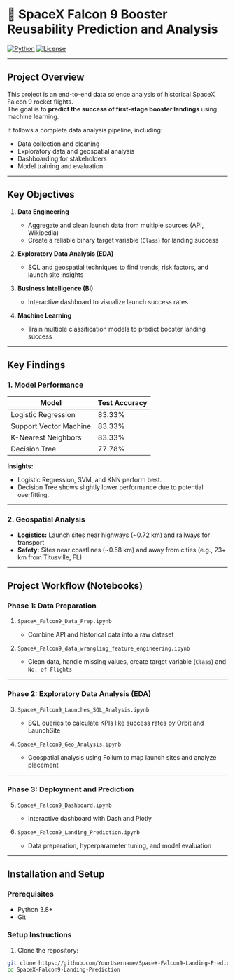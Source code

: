 # 🚀 SpaceX Falcon 9 Booster Reusability Prediction and Analysis

[![Python](https://img.shields.io/badge/python-3.8+-blue)](https://www.python.org/)
[![License](https://img.shields.io/badge/license-MIT-green)](LICENSE)

---

## **Project Overview**

This project is an end-to-end data science analysis of historical SpaceX Falcon 9 rocket flights.  
The goal is to **predict the success of first-stage booster landings** using machine learning.  

It follows a complete data analysis pipeline, including:

- Data collection and cleaning  
- Exploratory data and geospatial analysis  
- Dashboarding for stakeholders  
- Model training and evaluation  

---

## **Key Objectives**

1. **Data Engineering**  
   - Aggregate and clean launch data from multiple sources (API, Wikipedia)  
   - Create a reliable binary target variable (`Class`) for landing success  

2. **Exploratory Data Analysis (EDA)**  
   - SQL and geospatial techniques to find trends, risk factors, and launch site insights  

3. **Business Intelligence (BI)**  
   - Interactive dashboard to visualize launch success rates  

4. **Machine Learning**  
   - Train multiple classification models to predict booster landing success  

---

## **Key Findings**

### **1. Model Performance**
| Model                    | Test Accuracy |
|---------------------------|---------------|
| Logistic Regression       | 83.33%        |
| Support Vector Machine    | 83.33%        |
| K-Nearest Neighbors       | 83.33%        |
| Decision Tree             | 77.78%        |

**Insights:**  
- Logistic Regression, SVM, and KNN perform best.  
- Decision Tree shows slightly lower performance due to potential overfitting.  

---

### **2. Geospatial Analysis**
- **Logistics:** Launch sites near highways (~0.72 km) and railways for transport  
- **Safety:** Sites near coastlines (~0.58 km) and away from cities (e.g., 23+ km from Titusville, FL)  

---

## **Project Workflow (Notebooks)**

### **Phase 1: Data Preparation**
1. `SpaceX_Falcon9_Data_Prep.ipynb`  
   - Combine API and historical data into a raw dataset  

2. `SpaceX_Falcon9_data_wrangling_feature_engineering.ipynb`  
   - Clean data, handle missing values, create target variable (`Class`) and `No. of Flights`  

---

### **Phase 2: Exploratory Data Analysis (EDA)**
3. `SpaceX_Falcon9_Launches_SQL_Analysis.ipynb`  
   - SQL queries to calculate KPIs like success rates by Orbit and LaunchSite  

4. `SpaceX_Falcon9_Geo_Analysis.ipynb`  
   - Geospatial analysis using Folium to map launch sites and analyze placement  

---

### **Phase 3: Deployment and Prediction**
5. `SpaceX_Falcon9_Dashboard.ipynb`  
   - Interactive dashboard with Dash and Plotly  

6. `SpaceX_Falcon9_Landing_Prediction.ipynb`  
   - Data preparation, hyperparameter tuning, and model evaluation  

---

## **Installation and Setup**

### **Prerequisites**
- Python 3.8+  
- Git  

### **Setup Instructions**
1. Clone the repository:
```bash
git clone https://github.com/YourUsername/SpaceX-Falcon9-Landing-Prediction.git
cd SpaceX-Falcon9-Landing-Prediction

